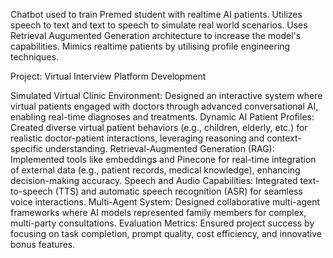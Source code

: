 Chatbot used to train Premed student with realtime AI patients. Utilizes speech to text and text to speech to simulate real world scenarios. Uses Retrieval Augumented Generation architecture to increase the model's capabilities. Mimics realtime patients by utilising profile engineering techniques.

Project: Virtual Interview Platform Development

Simulated Virtual Clinic Environment: Designed an interactive system where virtual patients engaged with doctors through advanced conversational AI, enabling real-time diagnoses and treatments.
Dynamic AI Patient Profiles: Created diverse virtual patient behaviors (e.g., children, elderly, etc.) for realistic doctor-patient interactions, leveraging reasoning and context-specific understanding.
Retrieval-Augmented Generation (RAG): Implemented tools like embeddings and Pinecone for real-time integration of external data (e.g., patient records, medical knowledge), enhancing decision-making accuracy.
Speech and Audio Capabilities: Integrated text-to-speech (TTS) and automatic speech recognition (ASR) for seamless voice interactions.
Multi-Agent System: Designed collaborative multi-agent frameworks where AI models represented family members for complex, multi-party consultations.
Evaluation Metrics: Ensured project success by focusing on task completion, prompt quality, cost efficiency, and innovative bonus features.

